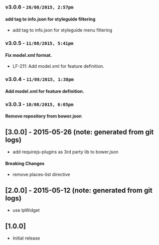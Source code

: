 ### v3.0.6 - `26/08/2015, 2:57pm`
#### add tag to info.json for styleguide filtering  
* add tag to info.json for styleguide menu filtering  


### v3.0.5 - `11/08/2015, 5:41pm`
#### Fix model.xml format.  
* LF-211: Add model.xml for feature definition.  


### v3.0.4 - `11/08/2015, 1:38pm`
#### Add model.xml for feature definition.  


### v3.0.3 - `10/08/2015, 6:05pm`
#### Remove repository from bower.json  


## [3.0.0] - 2015-05-26 (note: generated from git logs)

 - add requirejs-plugins as 3rd party lib to bower.json
 
#### Breaking Changes
 - remove places-list directive

## [2.0.0] - 2015-05-12 (note: generated from git logs)

 - use lpWidget

## [1.0.0]
* Initial release
